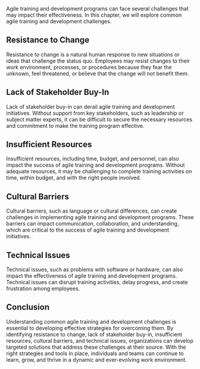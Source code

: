 
Agile training and development programs can face several challenges that may impact their effectiveness. In this chapter, we will explore common agile training and development challenges.

Resistance to Change
--------------------

Resistance to change is a natural human response to new situations or ideas that challenge the status quo. Employees may resist changes to their work environment, processes, or procedures because they fear the unknown, feel threatened, or believe that the change will not benefit them.

Lack of Stakeholder Buy-In
--------------------------

Lack of stakeholder buy-in can derail agile training and development initiatives. Without support from key stakeholders, such as leadership or subject matter experts, it can be difficult to secure the necessary resources and commitment to make the training program effective.

Insufficient Resources
----------------------

Insufficient resources, including time, budget, and personnel, can also impact the success of agile training and development programs. Without adequate resources, it may be challenging to complete training activities on time, within budget, and with the right people involved.

Cultural Barriers
-----------------

Cultural barriers, such as language or cultural differences, can create challenges in implementing agile training and development programs. These barriers can impact communication, collaboration, and understanding, which are critical to the success of agile training and development initiatives.

Technical Issues
----------------

Technical issues, such as problems with software or hardware, can also impact the effectiveness of agile training and development programs. Technical issues can disrupt training activities, delay progress, and create frustration among employees.

Conclusion
----------

Understanding common agile training and development challenges is essential to developing effective strategies for overcoming them. By identifying resistance to change, lack of stakeholder buy-in, insufficient resources, cultural barriers, and technical issues, organizations can develop targeted solutions that address these challenges at their source. With the right strategies and tools in place, individuals and teams can continue to learn, grow, and thrive in a dynamic and ever-evolving work environment.
